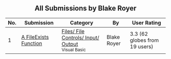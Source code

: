﻿<div align="center">

## All Submissions by Blake Royer

</div>

No.  | Submission | Category | By   | User Rating
---- | ---------- | -------- | ---- | -----------
1 | [A FileExists Function<br />](https://github.com/Planet-Source-Code/blake-royer-a-fileexists-function__1-10824) | [Files/ File Controls/ Input/ Output<br /><sup>Visual Basic</sup>](../ByCategory/files-file-controls-input-output__1-3.md) | Blake Royer | 3.3 (62 globes from 19 users)

